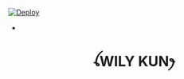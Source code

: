 
[![Deploy](https://www.herokucdn.com/deploy/button.svg)](https://heroku.com/deploy?template=https://github.com/Noecee/HEROKU_ZYKO_V12)

-

<h1 align="center">ꪶWILY KUNꫂ<br></h1>
<p align="center">